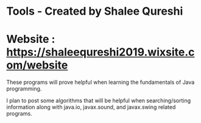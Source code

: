 # Tools - Created by Shalee Qureshi 
# Website : https://shaleequreshi2019.wixsite.com/website
These programs will prove helpful when learning the fundamentals of Java programming.

I plan to post some algorithms that will be helpful when searching/sorting information along with java.io, javax.sound, and javax.swing related programs. 
